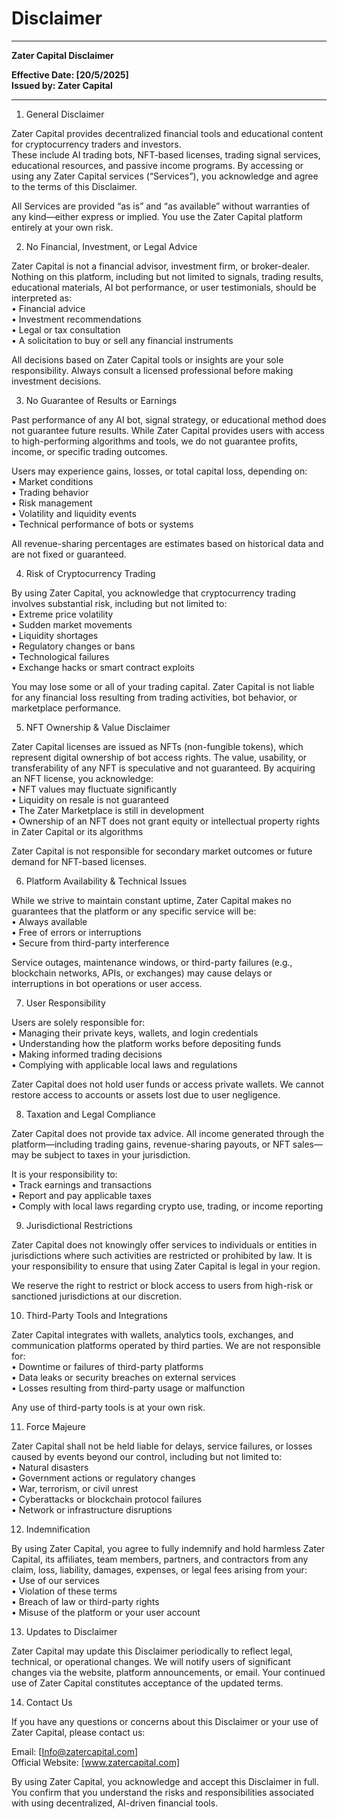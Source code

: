 # Disclaimer

***

**Zater Capital Disclaimer**

**Effective Date: \[20/5/2025]**\
**Issued by: Zater Capital**

***

1. General Disclaimer

Zater Capital provides decentralized financial tools and educational content for cryptocurrency traders and investors.\
These include AI trading bots, NFT-based licenses, trading signal services, educational resources, and passive income programs. By accessing or using any Zater Capital services (“Services”), you acknowledge and agree to the terms of this Disclaimer.

All Services are provided “as is” and “as available” without warranties of any kind—either express or implied. You use the Zater Capital platform entirely at your own risk.



2. No Financial, Investment, or Legal Advice

Zater Capital is not a financial advisor, investment firm, or broker-dealer.\
Nothing on this platform, including but not limited to signals, trading results, educational materials, AI bot performance, or user testimonials, should be interpreted as:\
• Financial advice\
• Investment recommendations\
• Legal or tax consultation\
• A solicitation to buy or sell any financial instruments

All decisions based on Zater Capital tools or insights are your sole responsibility. Always consult a licensed professional before making investment decisions.



3. No Guarantee of Results or Earnings

Past performance of any AI bot, signal strategy, or educational method does not guarantee future results. While Zater Capital provides users with access to high-performing algorithms and tools, we do not guarantee profits, income, or specific trading outcomes.

Users may experience gains, losses, or total capital loss, depending on:\
• Market conditions\
• Trading behavior\
• Risk management\
• Volatility and liquidity events\
• Technical performance of bots or systems

All revenue-sharing percentages are estimates based on historical data and are not fixed or guaranteed.



4. Risk of Cryptocurrency Trading

By using Zater Capital, you acknowledge that cryptocurrency trading involves substantial risk, including but not limited to:\
• Extreme price volatility\
• Sudden market movements\
• Liquidity shortages\
• Regulatory changes or bans\
• Technological failures\
• Exchange hacks or smart contract exploits

You may lose some or all of your trading capital. Zater Capital is not liable for any financial loss resulting from trading activities, bot behavior, or marketplace performance.



5. NFT Ownership & Value Disclaimer

Zater Capital licenses are issued as NFTs (non-fungible tokens), which represent digital ownership of bot access rights. The value, usability, or transferability of any NFT is speculative and not guaranteed. By acquiring an NFT license, you acknowledge:\
• NFT values may fluctuate significantly\
• Liquidity on resale is not guaranteed\
• The Zater Marketplace is still in development\
• Ownership of an NFT does not grant equity or intellectual property rights in Zater Capital or its algorithms

Zater Capital is not responsible for secondary market outcomes or future demand for NFT-based licenses.



6. Platform Availability & Technical Issues

While we strive to maintain constant uptime, Zater Capital makes no guarantees that the platform or any specific service will be:\
• Always available\
• Free of errors or interruptions\
• Secure from third-party interference

Service outages, maintenance windows, or third-party failures (e.g., blockchain networks, APIs, or exchanges) may cause delays or interruptions in bot operations or user access.



7. User Responsibility

Users are solely responsible for:\
• Managing their private keys, wallets, and login credentials\
• Understanding how the platform works before depositing funds\
• Making informed trading decisions\
• Complying with applicable local laws and regulations

Zater Capital does not hold user funds or access private wallets. We cannot restore access to accounts or assets lost due to user negligence.



8. Taxation and Legal Compliance

Zater Capital does not provide tax advice. All income generated through the platform—including trading gains, revenue-sharing payouts, or NFT sales—may be subject to taxes in your jurisdiction.

It is your responsibility to:\
• Track earnings and transactions\
• Report and pay applicable taxes\
• Comply with local laws regarding crypto use, trading, or income reporting



9. Jurisdictional Restrictions

Zater Capital does not knowingly offer services to individuals or entities in jurisdictions where such activities are restricted or prohibited by law. It is your responsibility to ensure that using Zater Capital is legal in your region.

We reserve the right to restrict or block access to users from high-risk or sanctioned jurisdictions at our discretion.



10. Third-Party Tools and Integrations

Zater Capital integrates with wallets, analytics tools, exchanges, and communication platforms operated by third parties. We are not responsible for:\
• Downtime or failures of third-party platforms\
• Data leaks or security breaches on external services\
• Losses resulting from third-party usage or malfunction

Any use of third-party tools is at your own risk.



11. Force Majeure

Zater Capital shall not be held liable for delays, service failures, or losses caused by events beyond our control, including but not limited to:\
• Natural disasters\
• Government actions or regulatory changes\
• War, terrorism, or civil unrest\
• Cyberattacks or blockchain protocol failures\
• Network or infrastructure disruptions



12. Indemnification

By using Zater Capital, you agree to fully indemnify and hold harmless Zater Capital, its affiliates, team members, partners, and contractors from any claim, loss, liability, damages, expenses, or legal fees arising from your:\
• Use of our services\
• Violation of these terms\
• Breach of law or third-party rights\
• Misuse of the platform or your user account



13. Updates to Disclaimer

Zater Capital may update this Disclaimer periodically to reflect legal, technical, or operational changes. We will notify users of significant changes via the website, platform announcements, or email. Your continued use of Zater Capital constitutes acceptance of the updated terms.



14. Contact Us

If you have any questions or concerns about this Disclaimer or your use of Zater Capital, please contact us:

Email: \[Info@zatercapital.com]\
Official Website: \[www.zatercapital.com]



By using Zater Capital, you acknowledge and accept this Disclaimer in full.\
You confirm that you understand the risks and responsibilities associated with using decentralized, AI-driven financial tools.
